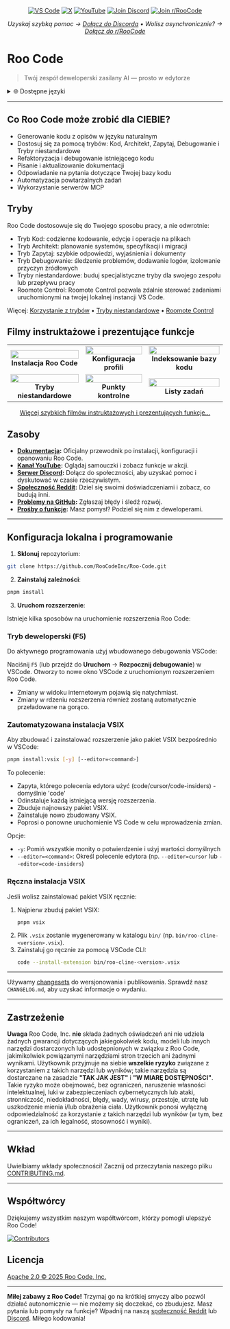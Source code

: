 <p align="center">
  <a href="https://marketplace.visualstudio.com/items?itemName=RooVeterinaryInc.roo-cline"><img src="https://img.shields.io/visual-studio-marketplace/v/RooVeterinaryInc.roo-cline.svg?label=VS%20Code&color=%23007ACC&style=flat&logo=visualstudiocode&logoColor=white" alt="VS Code"></a>
  <a href="https://x.com/roocode"><img src="https://img.shields.io/badge/roocode-000000?style=flat&logo=x&logoColor=white" alt="X"></a>
  <a href="https://youtube.com/@roocodeyt?feature=shared"><img src="https://img.shields.io/badge/YouTube-FF0000?style=flat&logo=youtube&logoColor=white" alt="YouTube"></a>
  <a href="https://discord.gg/roocode"><img src="https://img.shields.io/badge/Join%20Discord-5865F2?style=flat&logo=discord&logoColor=white" alt="Join Discord"></a>
  <a href="https://www.reddit.com/r/RooCode/"><img src="https://img.shields.io/badge/Join%20r%2FRooCode-FF4500?style=flat&logo=reddit&logoColor=white" alt="Join r/RooCode"></a>
</p>
<p align="center">
  <em>Uzyskaj szybką pomoc → <a href="https://discord.gg/roocode">Dołącz do Discorda</a> • Wolisz asynchronicznie? → <a href="https://www.reddit.com/r/RooCode/">Dołącz do r/RooCode</a></em>
</p>

# Roo Code

> Twój zespół deweloperski zasilany AI — prosto w edytorze

<details>
  <summary>🌐 Dostępne języki</summary>

- [English](../../README.md)
- [Català](../ca/README.md)
- [Deutsch](../de/README.md)
- [Español](../es/README.md)
- [Français](../fr/README.md)
- [हिंदी](../hi/README.md)
- [Bahasa Indonesia](../id/README.md)
- [Italiano](../it/README.md)
- [日本語](../ja/README.md)
- [한국어](../ko/README.md)
- [Nederlands](../nl/README.md)
- [Polski](../pl/README.md)
- [Português (BR)](../pt-BR/README.md)
- [Русский](../ru/README.md)
- [Türkçe](../tr/README.md)
- [Tiếng Việt](../vi/README.md)
- [简体中文](../zh-CN/README.md)
- [繁體中文](../zh-TW/README.md)
- ...
  </details>

---

## Co Roo Code może zrobić dla CIEBIE?

- Generowanie kodu z opisów w języku naturalnym
- Dostosuj się za pomocą trybów: Kod, Architekt, Zapytaj, Debugowanie i Tryby niestandardowe
- Refaktoryzacja i debugowanie istniejącego kodu
- Pisanie i aktualizowanie dokumentacji
- Odpowiadanie na pytania dotyczące Twojej bazy kodu
- Automatyzacja powtarzalnych zadań
- Wykorzystanie serwerów MCP

## Tryby

Roo Code dostosowuje się do Twojego sposobu pracy, a nie odwrotnie:

- Tryb Kod: codzienne kodowanie, edycje i operacje na plikach
- Tryb Architekt: planowanie systemów, specyfikacji i migracji
- Tryb Zapytaj: szybkie odpowiedzi, wyjaśnienia i dokumenty
- Tryb Debugowanie: śledzenie problemów, dodawanie logów, izolowanie przyczyn źródłowych
- Tryby niestandardowe: buduj specjalistyczne tryby dla swojego zespołu lub przepływu pracy
- Roomote Control: Roomote Control pozwala zdalnie sterować zadaniami uruchomionymi na twojej lokalnej instancji VS Code.

Więcej: [Korzystanie z trybów](https://docs.roocode.com/basic-usage/using-modes) • [Tryby niestandardowe](https://docs.roocode.com/advanced-usage/custom-modes) • [Roomote Control](https://docs.roocode.com/roo-code-cloud/roomote-control)

## Filmy instruktażowe i prezentujące funkcje

<div align="center">

|                                                                                                                                                                            |                                                                                                                                                                            |                                                                                                                                                                              |
| :------------------------------------------------------------------------------------------------------------------------------------------------------------------------: | :------------------------------------------------------------------------------------------------------------------------------------------------------------------------: | :--------------------------------------------------------------------------------------------------------------------------------------------------------------------------: |
| <a href="https://www.youtube.com/watch?v=Mcq3r1EPZ-4"><img src="https://img.youtube.com/vi/Mcq3r1EPZ-4/maxresdefault.jpg" width="100%"></a><br><b>Instalacja Roo Code</b>  | <a href="https://www.youtube.com/watch?v=ZBML8h5cCgo"><img src="https://img.youtube.com/vi/ZBML8h5cCgo/maxresdefault.jpg" width="100%"></a><br><b>Konfiguracja profili</b> | <a href="https://www.youtube.com/watch?v=r1bpod1VWhg"><img src="https://img.youtube.com/vi/r1bpod1VWhg/maxresdefault.jpg" width="100%"></a><br><b>Indeksowanie bazy kodu</b> |
| <a href="https://www.youtube.com/watch?v=qgqceCuhlRA"><img src="https://img.youtube.com/vi/qgqceCuhlRA/maxresdefault.jpg" width="100%"></a><br><b>Tryby niestandardowe</b> |   <a href="https://www.youtube.com/watch?v=Ho30nyY332E"><img src="https://img.youtube.com/vi/Ho30nyY332E/maxresdefault.jpg" width="100%"></a><br><b>Punkty kontrolne</b>   |      <a href="https://www.youtube.com/watch?v=6h5vB9PpoPk"><img src="https://img.youtube.com/vi/6h5vB9PpoPk/maxresdefault.jpg" width="100%"></a><br><b>Listy zadań</b>       |

</div>
<p align="center">
<a href="https://docs.roocode.com/tutorial-videos">Więcej szybkich filmów instruktażowych i prezentujących funkcje...</a>
</p>

## Zasoby

- **[Dokumentacja](https://docs.roocode.com):** Oficjalny przewodnik po instalacji, konfiguracji i opanowaniu Roo Code.
- **[Kanał YouTube](https://youtube.com/@roocodeyt?feature=shared):** Oglądaj samouczki i zobacz funkcje w akcji.
- **[Serwer Discord](https://discord.gg/roocode):** Dołącz do społeczności, aby uzyskać pomoc i dyskutować w czasie rzeczywistym.
- **[Społeczność Reddit](https://www.reddit.com/r/RooCode):** Dziel się swoimi doświadczeniami i zobacz, co budują inni.
- **[Problemy na GitHub](https://github.com/RooCodeInc/Roo-Code/issues):** Zgłaszaj błędy i śledź rozwój.
- **[Prośby o funkcje](https://github.com/RooCodeInc/Roo-Code/discussions/categories/feature-requests?discussions_q=is%3Aopen+category%3A%22Feature+Requests%22+sort%3Atop):** Masz pomysł? Podziel się nim z deweloperami.

---

## Konfiguracja lokalna i programowanie

1. **Sklonuj** repozytorium:

```sh
git clone https://github.com/RooCodeInc/Roo-Code.git
```

2. **Zainstaluj zależności**:

```sh
pnpm install
```

3. **Uruchom rozszerzenie**:

Istnieje kilka sposobów na uruchomienie rozszerzenia Roo Code:

### Tryb deweloperski (F5)

Do aktywnego programowania użyj wbudowanego debugowania VSCode:

Naciśnij `F5` (lub przejdź do **Uruchom** → **Rozpocznij debugowanie**) w VSCode. Otworzy to nowe okno VSCode z uruchomionym rozszerzeniem Roo Code.

- Zmiany w widoku internetowym pojawią się natychmiast.
- Zmiany w rdzeniu rozszerzenia również zostaną automatycznie przeładowane na gorąco.

### Zautomatyzowana instalacja VSIX

Aby zbudować i zainstalować rozszerzenie jako pakiet VSIX bezpośrednio w VSCode:

```sh
pnpm install:vsix [-y] [--editor=<command>]
```

To polecenie:

- Zapyta, którego polecenia edytora użyć (code/cursor/code-insiders) - domyślnie 'code'
- Odinstaluje każdą istniejącą wersję rozszerzenia.
- Zbuduje najnowszy pakiet VSIX.
- Zainstaluje nowo zbudowany VSIX.
- Poprosi o ponowne uruchomienie VS Code w celu wprowadzenia zmian.

Opcje:

- `-y`: Pomiń wszystkie monity o potwierdzenie i użyj wartości domyślnych
- `--editor=<command>`: Określ polecenie edytora (np. `--editor=cursor` lub `--editor=code-insiders`)

### Ręczna instalacja VSIX

Jeśli wolisz zainstalować pakiet VSIX ręcznie:

1.  Najpierw zbuduj pakiet VSIX:
    ```sh
    pnpm vsix
    ```
2.  Plik `.vsix` zostanie wygenerowany w katalogu `bin/` (np. `bin/roo-cline-<version>.vsix`).
3.  Zainstaluj go ręcznie za pomocą VSCode CLI:
    ```sh
    code --install-extension bin/roo-cline-<version>.vsix
    ```

---

Używamy [changesets](https://github.com/changesets/changesets) do wersjonowania i publikowania. Sprawdź nasz `CHANGELOG.md`, aby uzyskać informacje o wydaniu.

---

## Zastrzeżenie

**Uwaga** Roo Code, Inc. **nie** składa żadnych oświadczeń ani nie udziela żadnych gwarancji dotyczących jakiegokolwiek kodu, modeli lub innych narzędzi dostarczonych lub udostępnionych w związku z Roo Code, jakimikolwiek powiązanymi narzędziami stron trzecich ani żadnymi wynikami. Użytkownik przyjmuje na siebie **wszelkie ryzyko** związane z korzystaniem z takich narzędzi lub wyników; takie narzędzia są dostarczane na zasadzie **"TAK JAK JEST"** i **"W MIARĘ DOSTĘPNOŚCI"**. Takie ryzyko może obejmować, bez ograniczeń, naruszenie własności intelektualnej, luki w zabezpieczeniach cybernetycznych lub ataki, stronniczość, niedokładności, błędy, wady, wirusy, przestoje, utratę lub uszkodzenie mienia i/lub obrażenia ciała. Użytkownik ponosi wyłączną odpowiedzialność za korzystanie z takich narzędzi lub wyników (w tym, bez ograniczeń, za ich legalność, stosowność i wyniki).

---

## Wkład

Uwielbiamy wkłady społeczności! Zacznij od przeczytania naszego pliku [CONTRIBUTING.md](CONTRIBUTING.md).

---

## Współtwórcy

Dziękujemy wszystkim naszym współtwórcom, którzy pomogli ulepszyć Roo Code!

<!-- START CONTRIBUTORS SECTION - AUTO-GENERATED, DO NOT EDIT MANUALLY -->

[![Contributors](https://contrib.rocks/image?repo=RooCodeInc/roo-code&max=120&columns=12&cacheBust=0000000000)](https://github.com/RooCodeInc/roo-code/graphs/contributors)

<!-- END CONTRIBUTORS SECTION -->

## Licencja

[Apache 2.0 © 2025 Roo Code, Inc.](../../LICENSE)

---

**Miłej zabawy z Roo Code!** Trzymaj go na krótkiej smyczy albo pozwól działać autonomicznie — nie możemy się doczekać, co zbudujesz. Masz pytania lub pomysły na funkcje? Wpadnij na naszą [społeczność Reddit](https://www.reddit.com/r/RooCode/) lub [Discord](https://discord.gg/roocode). Miłego kodowania!
